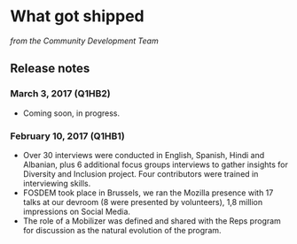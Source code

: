 # What got shipped
_from the Community Development Team_

## Release notes

### March 3, 2017 (Q1HB2)

* Coming soon, in progress.

### February 10, 2017 (Q1HB1)

* Over 30 interviews were conducted in English, Spanish, Hindi and Albanian, plus 6 additional focus groups interviews to gather insights for Diversity and Inclusion project. Four contributors were trained in interviewing skills.
* FOSDEM took place in Brussels, we ran the Mozilla presence with 17 talks at our devroom  (8 were presented by volunteers), 1,8 million impressions on Social Media.
* The role of a Mobilizer was defined and shared with the Reps program for discussion as the natural evolution of the program. 
